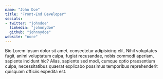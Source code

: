 ```yaml
---
name: "John Doe"
title: "Front-End Developer"
socials:
- twitter: "johndoe"
  linkedin: "johnnydoe"
  github: "johnnydoe"
website: "none"
---
```


Bio Lorem ipsum dolor sit amet, consectetur adipisicing elit. Nihil voluptates fugit, animi voluptatum culpa, fugiat recusandae, nobis commodi aperiam, sapiente incidunt hic? Alias, sapiente sed modi, cumque optio praesentium culpa, necessitatibus quaerat explicabo possimus temporibus reprehenderit quisquam officiis expedita est.
